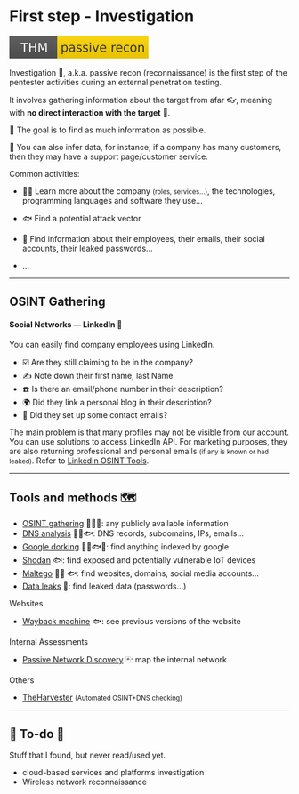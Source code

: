 # First step - Investigation

[![passiverecon](../../_badges/thm/passiverecon.svg)](https://tryhackme.com/room/passiverecon)

<div class="row row-cols-lg-2"><div>

Investigation 🔎, a.k.a. passive recon (reconnaissance) is the first step of the pentester activities during an external penetration testing.

It involves gathering information about the target from afar 👓️, meaning with **no direct interaction with the target** 👀.

🌱 The goal is to find as much information as possible.

🚿️ You can also infer data, for instance, if a company has many customers, then they may have a support page/customer service.

</div><div>

Common activities:

* 🧑‍💻 Learn more about the company <small>(roles, services...)</small>, the technologies, programming languages and software they use...

* 🐟 Find a potential attack vector

* 🧑 Find information about their employees, their emails, their social accounts, their leaked passwords...

* ...
</div></div>

<hr class="sep-both">

## OSINT Gathering

<div class="row row-cols-lg-2"><div>

#### Social Networks — LinkedIn 🧑

You can easily find company employees using LinkedIn.

* ☑️ Are they still claiming to be in the company?
* ✍️ Note down their first name, last Name
* ☎️ Is there an email/phone number in their description?
* 🌍 Did they link a personal blog in their description?
* 🎯 Did they set up some contact emails?

The main problem is that many profiles may not be visible from our account. You can use solutions to access LinkedIn API. For marketing purposes, they are also returning professional and personal emails <small>(if any is known or had leaked)</small>. Refer to [LinkedIn OSINT Tools](/cybersecurity/red-team/s1.investigation/tools/osint/linkedin.md).
</div><div>
</div></div>

<hr class="sep-both">

## Tools and methods 🗺️

<div class="row row-cols-md-2 mt-3"><div>

* [OSINT gathering](/cybersecurity/red-team/s1.investigation/techniques/osint.md) 🧑‍💻🧑: any publicly available information
* [DNS analysis](/cybersecurity/red-team/s1.investigation/techniques/dns_analysis.md) 🧑‍💻🐟: DNS records, subdomains, IPs, emails...
* [Google dorking](/cybersecurity/red-team/s1.investigation/techniques/dorking.md) 🧑‍💻🐟🧑: find anything indexed by google
* [Shodan](/cybersecurity/red-team/s1.investigation/tools/shodan.md) 🐟: find exposed and potentially vulnerable IoT devices
* [Maltego](/cybersecurity/red-team/s1.investigation/tools/maltego.md) 🧑‍💻 🐟: find websites, domains, social media accounts...
* [Data leaks](/cybersecurity/red-team/s1.investigation/techniques/data_leaks.md) 🧑: find leaked data (passwords...)
</div><div>

Websites

* [Wayback machine](/cybersecurity/red-team/s1.investigation/tools/wayback.md) 🐟: see previous versions of the website

Internal Assessments

* [Passive Network Discovery](/cybersecurity/red-team/s1.investigation/techniques/passive_network_discovery.md) 🃏: map the internal network

Others

* [TheHarvester](/cybersecurity/red-team/s1.investigation/tools/theHarvester.md) <small>(Automated OSINT+DNS checking)</small>
</div></div>

<hr class="sep-both">

## 👻 To-do 👻

Stuff that I found, but never read/used yet.

<div class="row row-cols-lg-2"><div>

* cloud-based services and platforms investigation
* Wireless network reconnaissance
</div><div>
</div></div>